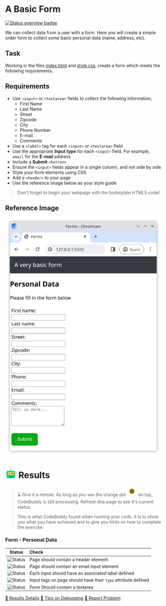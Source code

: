 # A Basic Form
[![Status overview badge](../../blob/badges/.github/badges/main/badge.svg)](#-results)


We can collect data from a user with a form. Here you will create a simple order form to collect some basic personal data (name, address, etc).

## Task

Working in the files [index.html](./index.html) and [style.css](./style.css), create a form which meets the following requirements.

## Requirements

- Use `<input>` or `<textarea>` fields to collect the following information;
  - First Name
  - Last Name
  - Street
  - Zipcode
  - City
  - Phone Number
  - E-mail
  - Comments
- Use a `<label>` tag for each `<input>` or `<textarea>` field
- Use the appropriate **Input type** for each `<input>` field. For example, `email` for the **E-mail** address
- Include a **Submit** `<button>`
- Ensure the `<input>` fields appear in a single column, and not side by side
- Style your form elements using CSS
- Add a `<header>` to your page
- Use the reference image below as your style guide

> Don't forget to begin your webpage with the boilerplate HTML5 code!

## Reference Image

![Reference](reference.png)

[//]: # (autograding info start)
# <img src="https://github.com/DCI-EdTech/autograding-setup/raw/main/assets/bot-large.svg" alt="" data-canonical-src="https://github.com/DCI-EdTech/autograding-setup/raw/main/assets/bot-large.svg" height="31" /> Results
> ⌛ Give it a minute. As long as you see the orange dot ![processing](https://raw.githubusercontent.com/DCI-EdTech/autograding-setup/main/assets/processing.svg) on top, CodeBuddy is still processing. Refresh this page to see it's current status.
>
> This is what CodeBuddy found when running your code. It is to show you what you have achieved and to give you hints on how to complete the exercise.


### Form - Personal Data

|                 Status                  | Check                                                                                    |
| :-------------------------------------: | :--------------------------------------------------------------------------------------- |
| ![Status](../../blob/badges/.github/badges/main/status0.svg) | Page should contain a header element |
| ![Status](../../blob/badges/.github/badges/main/status1.svg) | Page should contain an email input element |
| ![Status](../../blob/badges/.github/badges/main/status2.svg) | Each input should have an associated label defined |
| ![Status](../../blob/badges/.github/badges/main/status3.svg) | Input tags on page should have their `type` attribute defined |
| ![Status](../../blob/badges/.github/badges/main/status4.svg) | Form Should contain a textarea |



[🔬 Results Details](../../actions)
[🐞 Tips on Debugging](https://github.com/DCI-EdTech/autograding-setup/wiki/How-to-work-with-CodeBuddy)
[📢 Report Problem](https://docs.google.com/forms/d/e/1FAIpQLSfS8wPh6bCMTLF2wmjiE5_UhPiOEnubEwwPLN_M8zTCjx5qbg/viewform?usp=pp_url&entry.652569746=uib-data-basic-form)


[//]: # (autograding info end)